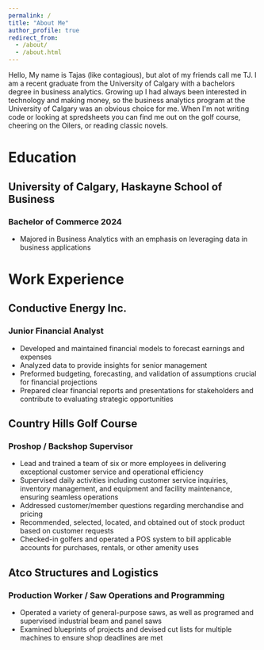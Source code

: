 ```yaml
---
permalink: /
title: "About Me"
author_profile: true
redirect_from: 
  - /about/
  - /about.html
---
```


Hello, My name is Tajas (like contagious), but alot of my friends call me TJ. I am a recent graduate from the University of Calgary with a bachelors degree in business analytics. Growing up I had always been interested in technology and making money, so the business analytics program at the University of Calgary was an obvious choice for me. When I'm not writing code or looking at spredsheets you can find me out on the golf course, cheering on the Oilers, or reading classic novels. 

Education
======
## University of Calgary, Haskayne School of Business
### Bachelor of Commerce 2024 
  * Majored in Business Analytics with an emphasis on leveraging data in business applications

Work Experience
======
## Conductive Energy Inc.
### Junior Financial Analyst
  * Developed and maintained financial models to forecast earnings and expenses
  * Analyzed data to provide insights for senior management
  * Preformed budgeting, forecasting, and validation of assumptions crucial for financial projections
  * Prepared clear financial reports and presentations for stakeholders and contribute to evaluating strategic opportunities

## Country Hills Golf Course
### Proshop / Backshop Supervisor
  * Lead and trained a team of six or more employees in delivering exceptional customer service and operational efficiency
  * Supervised daily activities including customer service inquiries, inventory management, and equipment and facility maintenance, ensuring seamless operations
  * Addressed customer/member questions regarding merchandise and pricing
  * Recommended, selected, located, and obtained out of stock product based on customer requests
  * Checked-in golfers and operated a POS system to bill applicable accounts for purchases, rentals, or other amenity uses

## Atco Structures and Logistics
### Production Worker / Saw Operations and Programming
  * Operated a variety of general-purpose saws, as well as programed and supervised industrial beam and panel saws
  * Examined blueprints of projects and devised cut lists for multiple machines to ensure shop deadlines are met
